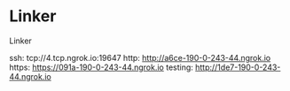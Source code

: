 # Linker
Linker

ssh: tcp://4.tcp.ngrok.io:19647 
http: http://a6ce-190-0-243-44.ngrok.io 
https: https://091a-190-0-243-44.ngrok.io 
testing: http://1de7-190-0-243-44.ngrok.io 